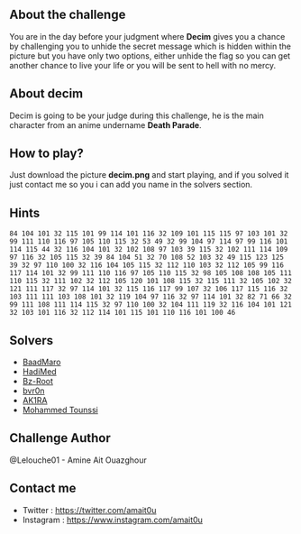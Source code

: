 
## About the challenge
You are in the day before your judgment where **Decim** gives you a chance by challenging you to unhide the secret message which is hidden within the picture but you have only two options, either unhide the flag so you can get another chance to live your life or you will be sent to hell with no mercy.

## About decim
Decim is going to be your judge during this challenge, he is the main character from an anime undername **Death Parade**.

## How to play?
Just download the picture **decim.png** and start playing, and if you solved it just contact me so you i can add you name in the solvers section.

## Hints
```
84 104 101 32 115 101 99 114 101 116 32 109 101 115 115 97 103 101 32 99 111 110 116 97 105 110 115 32 53 49 32 99 104 97 114 97 99 116 101 114 115 44 32 116 104 101 32 102 108 97 103 39 115 32 102 111 114 109 97 116 32 105 115 32 39 84 104 51 32 70 108 52 103 32 49 115 123 125 39 32 97 110 100 32 116 104 105 115 32 112 110 103 32 112 105 99 116 117 114 101 32 99 111 110 116 97 105 110 115 32 98 105 108 108 105 111 110 115 32 111 102 32 112 105 120 101 108 115 32 115 111 32 105 102 32 121 111 117 32 97 114 101 32 115 116 117 99 107 32 106 117 115 116 32 103 111 111 103 108 101 32 119 104 97 116 32 97 114 101 32 82 71 66 32 99 111 108 111 114 115 32 97 110 100 32 104 111 119 32 116 104 101 121 32 103 101 116 32 112 114 101 115 101 110 116 101 100 46
```

## Solvers
* [BaadMaro](https://github.com/BaadMaro)
* [HadiMed](https://github.com/HadiMed)
* [Bz-Root](https://github.com/Bz-root)
* [bvr0n](https://github.com/bvr0n)
* [AK1RA](https://twitter.com/D31R10x)
* [Mohammed Tounssi](https://twitter.com/mohammedTns)

## Challenge Author
@Lelouche01 - Amine Ait Ouazghour

## Contact me

* Twitter  : https://twitter.com/amait0u
* Instagram : https://www.instagram.com/amait0u
